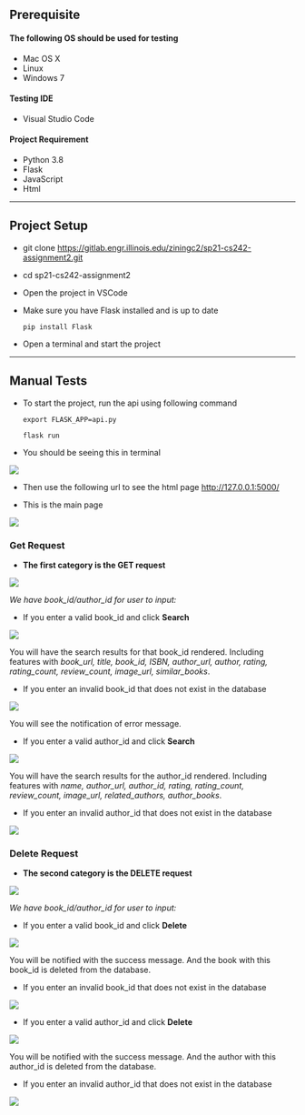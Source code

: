 ## Prerequisite

#### The following OS should be used for testing
- Mac OS X
- Linux
- Windows 7

#### Testing IDE
- Visual Studio Code

#### Project Requirement
- Python 3.8
- Flask
- JavaScript
- Html


---
## Project Setup

- git clone https://gitlab.engr.illinois.edu/ziningc2/sp21-cs242-assignment2.git

- cd sp21-cs242-assignment2

- Open the project in VSCode


- Make sure you have Flask installed and is up to date

    ```pip install Flask```
  
- Open a terminal and start the project

---
## Manual Tests
- To start the project, run the api using following command

    ```export FLASK_APP=api.py```

    ```flask run```

- You should be seeing this in terminal

![](img/p1.jpg)

- Then use the following url to see the html page http://127.0.0.1:5000/

- This is the main page

![](img/p2.jpg)

### Get Request

- **The first category is the GET request**

![](img/p3.jpg)

*We have book_id/author_id for user to input:*

- If you enter a valid book_id and click **Search**

![](img/p4.jpg)

You will have the search results for that book_id rendered. Including features with *book_url, title, book_id, ISBN, author_url, author, rating, rating_count, review_count, image_url, similar_books*.

- If you enter an invalid book_id that does not exist in the database

![](img/p5.jpg)

You will see the notification of error message.

- If you enter a valid author_id and click **Search**

![](img/p6.jpg)

You will have the search results for the author_id rendered. Including features with *name, author_url, author_id, rating, rating_count, review_count, image_url, related_authors, author_books*.

- If you enter an invalid author_id that does not exist in the database

![](img/p7.jpg)


### Delete Request

- **The second category is the DELETE request**

![](img/p8.jpg)

*We have book_id/author_id for user to input:*

- If you enter a valid book_id and click **Delete**

![](img/p9.jpg)

You will be notified with the success message. And the book with this book_id is deleted from the database.

- If you enter an invalid book_id that does not exist in the database

![](img/p10.jpg)

- If you enter a valid author_id and click **Delete**

![](img/p11.jpg)

You will be notified with the success message. And the author with this author_id is deleted from the database.

- If you enter an invalid author_id that does not exist in the database

![](img/p12.jpg)


